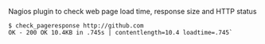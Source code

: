 Nagios plugin to check web page load time, response size and HTTP status

    $ check_pageresponse http://github.com
    OK - 200 OK 10.4KB in .745s | contentlength=10.4 loadtime=.745`
